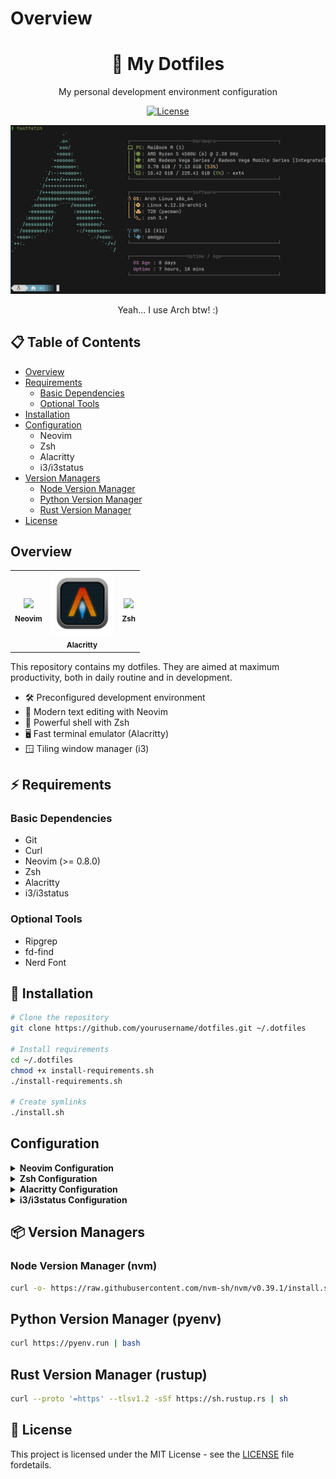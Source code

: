# Overview
<div align="center">
  <h1>🚀 My Dotfiles</h1>
  <p>My personal development environment configuration</p>

 [![License](https://img.shields.io/badge/License-MIT-blue.svg)](LICENSE)
</div>

<div align="center">
  <img src="screenshots/my-setup.png" alt="Desktop Screenshot" width="800">
  <p>Yeah... I use Arch btw! :)<p>
</div>

## 📋 Table of Contents
- [Overview](https://github.com/Binequation/.dotfiles?tab=readme-ov-file#overview-1)
- [Requirements](https://github.com/Binequation/.dotfiles?tab=readme-ov-file#-requirements)
  - [Basic Dependencies](https://github.com/Binequation/.dotfiles?tab=readme-ov-file#basic-dependencies)
  - [Optional Tools](https://github.com/Binequation/.dotfiles?tab=readme-ov-file#optional-tools)
- [Installation](https://github.com/Binequation/.dotfiles?tab=readme-ov-file#-installation)
- [Configuration](#configuration)
  - Neovim
  - Zsh
  - Alacritty
  - i3/i3status
- [Version Managers](https://github.com/Binequation/.dotfiles?tab=readme-ov-file#-version-managers)
  - [Node Version Manager](https://github.com/Binequation/.dotfiles?tab=readme-ov-file#node-version-manager-nvm)
  - [Python Version Manager](https://github.com/Binequation/.dotfiles?tab=readme-ov-file#python-version-manager-pyenv)
  - [Rust Version Manager](https://github.com/Binequation/.dotfiles?tab=readme-ov-file#rust-version-manager-rustup)
- [License](https://github.com/Binequation/.dotfiles?tab=readme-ov-file#-license)

## Overview
<div align="center">
  <table>
    <tr>
      <td align="center">
        <img src="https://raw.githubusercontent.com/neovim/neovim.github.io/master/logos/neovim-logo.png" width="100"><br>
        <sub><b>Neovim</b></sub>
      </td>
      <td align="center">
        <img src="https://raw.githubusercontent.com/alacritty/alacritty/master/extra/logo/compat/alacritty-term%2Bscanlines.png" width="100"><br>
        <sub><b>Alacritty</b></sub>
      </td>
      <td align="center">
        <img src="https://encrypted-tbn0.gstatic.com/images?q=tbn:ANd9GcT6cTyraxbgvYP2PKvI_FLGmLHmc3tfgXNPPw&s" width="100"><br>
        <sub><b>Zsh</b></sub>
      </td>
    </tr>
  </table>
</div>

This repository contains my dotfiles. They are aimed at maximum productivity, both in daily routine and in development.
- 🛠 Preconfigured development environment
- 📝 Modern text editing with Neovim
- 🔨 Powerful shell with Zsh
- 🖥 Fast terminal emulator (Alacritty)
- 🪟 Tiling window manager (i3)

## ⚡ Requirements

### Basic Dependencies
- Git
- Curl
- Neovim (>= 0.8.0)
- Zsh
- Alacritty
- i3/i3status

### Optional Tools
- Ripgrep
- fd-find
- Nerd Font

## 🔧 Installation
```bash
# Clone the repository
git clone https://github.com/yourusername/dotfiles.git ~/.dotfiles

# Install requirements
cd ~/.dotfiles
chmod +x install-requirements.sh
./install-requirements.sh

# Create symlinks
./install.sh
```
## Configuration
<details>
<summary><b>Neovim Configuration</b></summary>

* **Plugins:**
    ### LSP integration:
    * Automatic code compeletion
    * On-the-fly diagnostics (error highlighting)
    * Go-to-definition navigation
* **Keybindings:**
    * they're updating rn

* **Theme:**
    * [Paramount colorscheme](https://github.com/owickstrom/vim-colors-paramount)
    * [Airline theme](https://github.com/vim-airline/vim-airline-themes) - I use `monochrome`

* **Other Settings:**  (e.g., autocompletion, linting)
    * Other cool stuff you can look in config

</details>
<details>
<summary><b>Zsh Configuration</b></summary>

* **Plugins:**
    * [zsh-autosuggestions](https://github.com/zsh-users/zsh-autosuggestions) - Command suggestions
    * [zsh-syntax-highlighting](https://github.com/zsh-users/zsh-syntax-highlighting) - Syntax highlighting

* **Aliases to boost productivity (git aliases is default):**
  * `alias zconf="nvim ~/.zshrc"`  - Fast access to config file
  * `alias zupd="source ~/.zshrc"` - Fast config info update
  * `alias ARCH_UPD="sudo pacman -Syu --noconfirm"` - Full system update
  * `alias PKGS_UPD="yay -Syu --noconfirm"` - Full packages update
  * `alias cls="tput reset"` - Full terminal clearing
  * `alias znvim="nvim ~/.config/nvim/init.vim"` - Fast nvim config access



* **Theme:**
    * Powerlevel10k

</details>

<details>
<summary><b>Alacritty Configuration</b></summary>

* **Theme:**
    * Default (on rn actually)

* **Font:**
    * JetBrains Mono Nerd Font

* **Keybindings:** 
    * Default (on rn actually)
</details>

<details>
<summary><b>i3/i3status Configuration</b></summary>

* **Workspaces:**
    * 1: Code
    * 2: Terminal
    * 3: Web Browser

* **Keybindings:** (if customized)
    * Will be added later (screensaver, dim screen, volume control)

* **i3status config:**
    * Wifi and Ethernet has a Wifi glyph shows quality and frequency
    * Date and time with special glyphs
    * Volume control
    * Other was smol configured :)

</details>

## 📦 Version Managers

### Node Version Manager (nvm)

```bash
curl -o- https://raw.githubusercontent.com/nvm-sh/nvm/v0.39.1/install.sh | bash
```

## Python Version Manager (pyenv)
```bash
curl https://pyenv.run | bash
```

## Rust Version Manager (rustup)
```bash
curl --proto '=https' --tlsv1.2 -sSf https://sh.rustup.rs | sh
```

## 📄 License

This project is licensed under the MIT License - see the [LICENSE](LICENSE) file fordetails.

